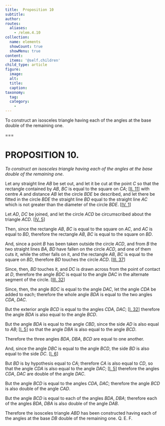 ```yaml
---
title:  Proposition 10
subtitle: 
author:
routes:
  aliases:
    - /elem.4.10
collection:
  name: elements
  showCount: true
  showMenu: true
content:
  items: '@self.children'
child_type: article
figure:
  image:
  alt:
  title:
  caption:
taxonomy:
  tag:
  category:
    - 
---
```


<p><emph>To construct an isosceles triangle having each of the angles at the base double of the remaining one</emph>. </p>

===

<pb n="96"/><h1>PROPOSITION 10.</h1>
<p><em>To construct an isosceles triangle having each of the angles at the base double of the remaining one</em>. </p>

<p>Let any straight line <em>AB</em> be set out, and let it be cut at the point <em>C</em> so that the rectangle contained by <em>AB</em>, <em>BC</em> is equal to the square on <em>CA</em>; [<a href="/elem.2.11">II. 11</a>] with centre <em>A</em> and distance <em>AB</em> let the circle <em>BDE</em> be described, and let there be fitted in the circle <em>BDE</em> the straight line <em>BD</em> equal to the straight line <em>AC</em> which is not greater than the diameter of the circle <em>BDE</em>. [<a href="/elem.4.1">IV. 1</a>] 
      </p>

<p>Let <em>AD</em>, <em>DC</em> be joined, and let the circle <em>ACD</em> be circumscribed about the triangle <em>ACD</em>. [<a href="/elem.4.5">IV. 5</a>] </p>

<p>Then, since the rectangle <em>AB</em>, <em>BC</em> is equal to the square on <em>AC</em>, and <em>AC</em> is equal to <em>BD</em>, therefore the rectangle <em>AB</em>, <em>BC</em> is equal to the square on <em>BD</em>. </p>

<p>And, since a point <em>B</em> has been taken outside the circle <em>ACD</em>, and from <em>B</em> the two straight lines <em>BA</em>, <em>BD</em> have fallen on the circle <em>ACD</em>, and one of them cuts it, while the other falls on it, and the rectangle <em>AB</em>, <em>BC</em> is equal to the square on <em>BD</em>, <span class="center">therefore <em>BD</em> touches the circle <em>ACD</em>. [<a href="/elem.3.37">III. 37</a>]</span>
      </p>

<p>Since, then, <em>BD</em> touches it, and <em>DC</em> is drawn across from the point of contact at <em>D</em>, therefore the angle <em>BDC</em> is equal to the angle <em>DAC</em> in the alternate segment of the circle. [<a href="/elem.3.32">III. 32</a>] </p>

<p>Since, then, the angle <em>BDC</em> is equal to the angle <em>DAC</em>, let the angle <em>CDA</em> be added to each; therefore the whole angle <em>BDA</em> is equal to the two angles <em>CDA</em>, <em>DAC</em>. <pb n="97"/></p>

<p>But the exterior angle <em>BCD</em> is equal to the angles <em>CDA</em>, <em>DAC</em>; [<a href="/elem.1.32">I. 32</a>] therefore the angle <em>BDA</em> is also equal to the angle <em>BCD</em>. </p>

<p>But the angle <em>BDA</em> is equal to the angle <em>CBD</em>, since the side <em>AD</em> is also equal to <em>AB</em>; [<a href="/elem.1.5">I. 5</a>] so that the angle <em>DBA</em> is also equal to the angle <em>BCD</em>. </p>

<p>Therefore the three angles <em>BDA</em>, <em>DBA</em>, <em>BCD</em> are equal to one another. </p>

<p>And, since the angle <em>DBC</em> is equal to the angle <em>BCD</em>, <span class="center">the side <em>BD</em> is also equal to the side <em>DC</em>. [<a href="/elem.1.6">I. 6</a>]</span>
      </p>

<p>But <em>BD</em> is by hypothesis equal to <em>CA</em>; therefore <em>CA</em> is also equal to <em>CD</em>, <span class="center">so that the angle <em>CDA</em> is also equal to the angle <em>DAC</em>; [<a href="/elem.1.5">I. 5</a>]</span> therefore the angles <em>CDA</em>, <em>DAC</em> are double of the angle <em>DAC</em>. </p>

<p>But the angle <em>BCD</em> is equal to the angles <em>CDA</em>, <em>DAC</em>; therefore the angle <em>BCD</em> is also double of the angle <em>CAD</em>. </p>

<p>But the angle <em>BCD</em> is equal to each of the angles <em>BDA</em>, <em>DBA</em>; therefore each of the angles <em>BDA</em>, <em>DBA</em> is also double of the angle <em>DAB</em>. </p>

<p>Therefore the isosceles triangle <em>ABD</em> has been constructed having each of the angles at the base <em>DB</em> double of the remaining one. Q. E. F.</p>
